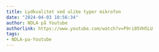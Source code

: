 ```yaml
---
title: Lydkvalitet ved ulike typer mikrofon
date: "2024-04-03 10:56:34"
author: NDLA på Youtube
authorlink: https://www.youtube.com/watch?v=P9ri05VH5LU
tags:
- NDLA-pa-Youtube
---
```

